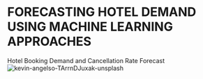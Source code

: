 # FORECASTING HOTEL DEMAND USING MACHINE LEARNING APPROACHES
Hotel Booking Demand and Cancellation Rate Forecast 
![kevin-angelso-TArrnDJuxak-unsplash](https://user-images.githubusercontent.com/87446059/151603944-29561c9e-8454-44e5-bac6-d937fd198c28.jpg)
